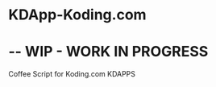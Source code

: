 KDApp-Koding.com
================
-- WIP - WORK IN PROGRESS
=========================
Coffee Script for Koding.com KDAPPS
